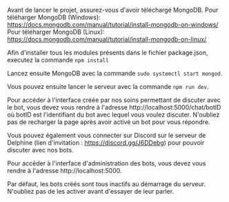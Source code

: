 Avant de lancer le projet, assurez-vous d'avoir téléchargé MongoDB.
Pour téléharger MongoDB (Windows): https://docs.mongodb.com/manual/tutorial/install-mongodb-on-windows/
Pour téléharger MongoDB (Linux): https://docs.mongodb.com/manual/tutorial/install-mongodb-on-linux/

Afin d'installer tous les modules présents dans le fichier package.json, executez la commande `npm install`

Lancez ensuite MongoDB avec la commande `sudo systemctl start mongod`.

Vous pouvez ensuite lancer le serveur avec la commande `npm run dev`.

Pour accéder à l'interface créée par nos soins permettant de discuter avec le bot, vous devez vous rendre à l'adresse http://localhost:5000/chat/botID où botID est l'identifiant du bot avec lequel vous voulez discuter. N'oubliez pas de recharger la page après avoir activé un bot pour vous répondre.

Vous pouvez également vous connecter sur Discord sur le serveur de Delphine (lien d'invitation : https://discord.gg/J6DDebg) pour pouvoir discuter avec nos bots.

Pour accéder à l'interface d'administration des bots, vous devez vous rendre à l'adresse http://localhost:5000.

Par défaut, les bots créés sont tous inactifs au démarrage du serveur. N'oubliez pas de les activer avant d'essayer de leur parler.

